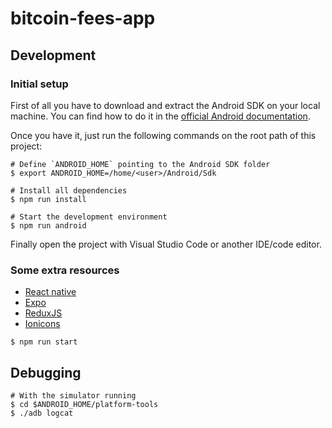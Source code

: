 # bitcoin-fees-app

## Development

### Initial setup

First of all you have to download and extract the Android SDK on your local machine. You can find how to do it in the [official Android documentation](https://developer.android.com/about/versions?hl=es-419).

Once you have it, just run the following commands on the root path of this project:

```shell
# Define `ANDROID_HOME` pointing to the Android SDK folder
$ export ANDROID_HOME=/home/<user>/Android/Sdk

# Install all dependencies
$ npm run install

# Start the development environment
$ npm run android
```

Finally open the project with Visual Studio Code or another IDE/code editor.

### Some extra resources

- [React native](https://reactnative.dev/docs/getting-started)
- [Expo](https://docs.expo.dev/)
- [ReduxJS](https://redux.js.org/usage/)
- [Ionicons](https://ionic.io/ionicons/v4/cheatsheet.html)

```shell
$ npm run start
```

## Debugging

```shell
# With the simulator running
$ cd $ANDROID_HOME/platform-tools
$ ./adb logcat
```
